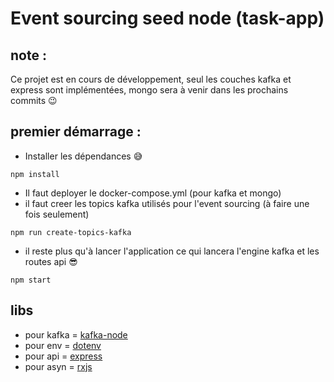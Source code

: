 # Event sourcing seed node (task-app)

## note :
Ce projet est en cours de développement, seul les couches kafka et express sont 
implémentées, mongo sera à venir dans les prochains commits 😉

## premier démarrage :

<ul>
    <li>
        Installer les dépendances 😅
    </li>
</ul>

```shell
npm install
```

<ul>
    <li>
        Il faut deployer le docker-compose.yml (pour kafka et mongo)
    </li>
    <li>
        il faut creer les topics kafka utilisés pour l'event sourcing
        (à faire une fois seulement)
    </li>
</ul>

```shell
npm run create-topics-kafka
```
<ul>
    <li>
        il reste plus qu'à lancer l'application ce qui lancera l'engine kafka et les routes api 😎
    </li>
</ul>

```shell
npm start
```

## libs

<ul>
    <li>pour kafka = <a href="https://www.npmjs.com/package/kafka-node?activeTab=readme">kafka-node</a></li>
    <li>pour env = <a href="https://www.npmjs.com/package/dotenv">dotenv</a></li>
    <li>pour api = <a href="https://www.npmjs.com/package/express">express</a></li>
    <li>pour asyn = <a href="https://www.npmjs.com/package/rxjs">rxjs</a></li>
</ul>

